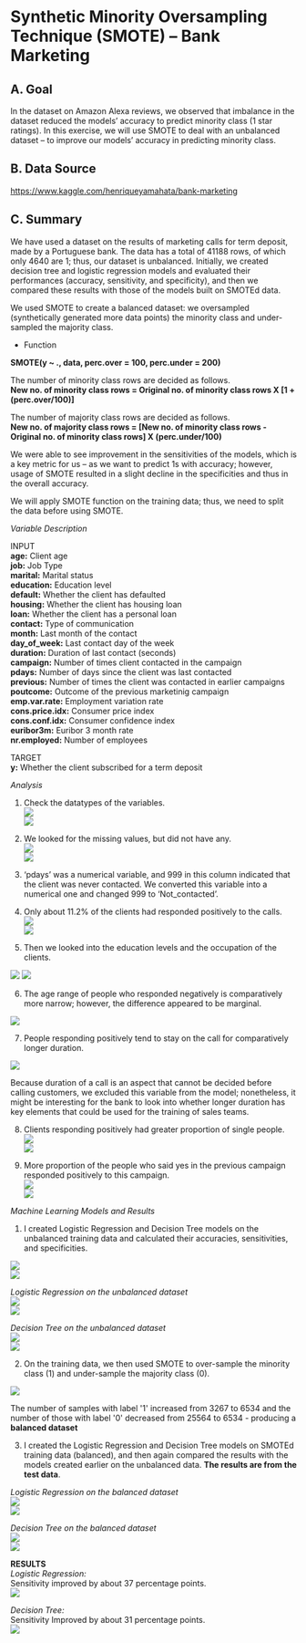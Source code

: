 # Synthetic Minority Oversampling Technique (SMOTE) – Bank Marketing

## A. Goal  
In the dataset on Amazon Alexa reviews, we observed that imbalance in the dataset reduced the models’ accuracy to predict minority class (1 star ratings). In this exercise, we will use SMOTE to deal with an unbalanced dataset – to improve our models’ accuracy in predicting minority class.

## B. Data Source  
https://www.kaggle.com/henriqueyamahata/bank-marketing

## C. Summary  
We have used a dataset on the results of marketing calls for term deposit, made by a Portuguese bank. The data has a total of 41188 rows, of which only 4640 are 1; thus, our dataset is unbalanced. Initially, we created decision tree and logistic regression models and evaluated their performances (accuracy, sensitivity, and specificity), and then we compared these results with those of the models built on SMOTEd data.  

We used SMOTE to create a balanced dataset: we oversampled (synthetically generated more data points) the minority class and under-sampled the majority class.

- Function

**SMOTE(y ~ ., data, perc.over = 100, perc.under = 200)**  
  
The number of minority class rows are decided as follows.  
**New no. of minority class rows = Original no. of minority class rows X [1 + (perc.over/100)]**
  
The number of majority class rows are decided as follows.  
**New no. of majority class rows = [New no. of minority class rows - Original no. of minority class rows] X (perc.under/100)**  
  
We were able to see improvement in the sensitivities of the models, which is a key metric for us – as we want to predict 1s with accuracy; however, usage of SMOTE resulted in a slight decline in the specificities and thus in the overall accuracy.  
  
We will apply SMOTE function on the training data; thus, we need to split the data before using SMOTE.  

_Variable Description_

INPUT  
**age:** Client age  
**job:** Job Type  
**marital:** Marital status  
**education:** Education level  
**default:** Whether the client has defaulted  
**housing:** Whether the client has housing loan  
**loan:** Whether the client has a personal loan  
**contact:** Type of communication  
**month:** Last month of the contact  
**day_of_week:** Last contact day of the week  
**duration:** Duration of last contact (seconds)  
**campaign:** Number of times client contacted in the campaign  
**pdays:** Number of days since the client was last contacted  
**previous:** Number of times the client was contacted in earlier campaigns  
**poutcome:** Outcome of the previous marketinig campaign  
**emp.var.rate:** Employment variation rate  
**cons.price.idx:** Consumer price index  
**cons.conf.idx:** Consumer confidence index  
**euribor3m:** Euribor 3 month rate  
**nr.employed:** Number of employees 

TARGET  
**y:** Whether the client subscribed for a term deposit  

_Analysis_  

1. Check the datatypes of the variables.  
![](SMOTE_Images/data_types.png)  
![](SMOTE_Images/DataTypes.png)

2. We looked for the missing values, but did not have any.  
![](SMOTE_Images/missing_vals.png)  
![](SMOTE_Images/Missing_Values.png)

3. ‘pdays’ was a numerical variable, and 999 in this column indicated that the client was never contacted. We converted this variable into a numerical one and changed 999 to ‘Not_contacted’.  

4. Only about 11.2% of the clients had responded positively to the calls.  
![](SMOTE_Images/client_responses.png)  
![](SMOTE_Images/Client_Response.png)

5. Then we looked into the education levels and the occupation of the clients.  

![](SMOTE_Images/client_education.png)
![](SMOTE_Images/client_occupation.png)

6. The age range of people who responded negatively is comparatively more narrow; however, the difference appeared to be marginal.  

![](SMOTE_Images/age_dist.png)

7. People responding positively tend to stay on the call for comparatively longer duration.  

![](SMOTE_Images/duration_dist.png)

Because duration of a call is an aspect that cannot be decided before calling customers, we excluded this variable from the model; nonetheless, it might be interesting for the bank to look into whether longer duration has key elements that could be used for the training of sales teams.  

8. Clients responding positively had greater proportion of single people.  
![](SMOTE_Images/marital_status.png)  
![](SMOTE_Images/Marital_Status.png)

9. More proportion of the people who said yes in the previous campaign responded positively to this campaign.  
![](SMOTE_Images/prev_outcome.png)  
![](SMOTE_Images/Previous_Outcome.png)

_Machine Learning Models and Results_

1. I created Logistic Regression and Decision Tree models on the unbalanced training data and calculated their accuracies, sensitivities, and specificities.  

![](SMOTE_Images/building1.png)  
![](SMOTE_Images/building2.png)  

*Logistic Regression on the unbalanced dataset*  
![](SMOTE_Images/logreg_unbalanced1.png)  
![](SMOTE_Images/logreg_unbalanced2.png) 

*Decision Tree on the unbalanced dataset*  
![](SMOTE_Images/dectree_unbalanced1.png)  
![](SMOTE_Images/dectree_unbalanced2.png)  

2. On the training data, we then used SMOTE to over-sample the minority class (1) and under-sample the majority class (0).  

![](SMOTE_Images/SMOTEd.png)  

The number of samples with label '1' increased from 3267 to 6534 and the number of those with label '0' decreased from 25564 to 6534 - producing a **balanced dataset**

3. I created the Logistic Regression and Decision Tree models on SMOTEd training data (balanced), and then again compared the results with the models created earlier on the unbalanced data. **The results are from the test data**.  

*Logistic Regression on the balanced dataset*  
![](SMOTE_Images/logreg_smote1.png)  
![](SMOTE_Images/logreg_smote2.png)  

*Decision Tree on the balanced dataset*  
![](SMOTE_Images/dectree_smote1.png)  
![](SMOTE_Images/dectree_smote2.png)  

**RESULTS**  
*Logistic Regression:*  
Sensitivity improved by about 37 percentage points.  
![](SMOTE_Images/logreg_improvement_.png)  

*Decision Tree:*  
Sensitivity Improved by about 31 percentage points.  
![](SMOTE_Images/dectree_improvement_.png)

